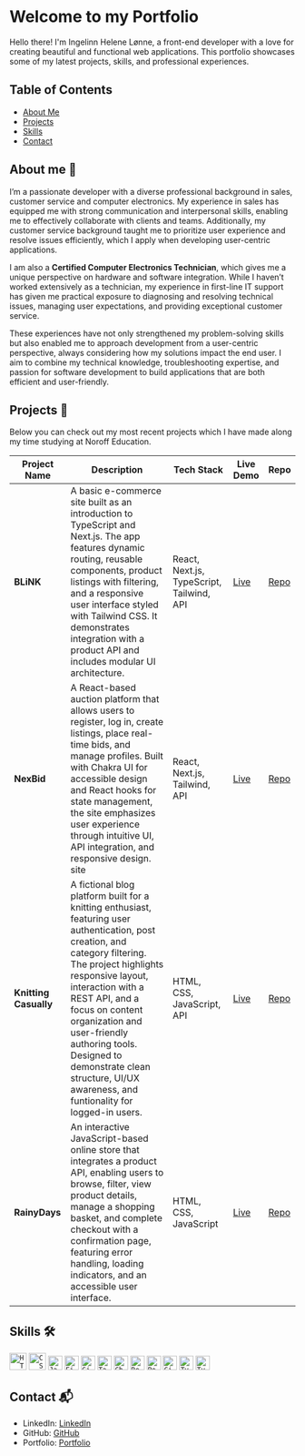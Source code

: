 # Welcome to my Portfolio

Hello there! I'm Ingelinn Helene Lønne, a front-end developer with a love for creating beautiful and functional web applications. This portfolio showcases some of my latest projects, skills, and professional experiences.

## Table of Contents

- [About Me](#about-me)
- [Projects](#projects)
- [Skills](#skills)
- [Contact](#contact)

## About me 🌸

I’m a passionate developer with a diverse professional background in sales, customer service and computer electronics. My experience in sales has equipped me with strong communication and interpersonal skills, enabling me to effectively collaborate with clients and teams. Additionally, my customer service background taught me to prioritize user experience and resolve issues efficiently, which I apply when developing user-centric applications.

I am also a **Certified Computer Electronics Technician**, which gives me a unique perspective on hardware and software integration. While I haven’t worked extensively as a technician, my experience in first-line IT support has given me practical exposure to diagnosing and resolving technical issues, managing user expectations, and providing exceptional customer service.

These experiences have not only strengthened my problem-solving skills but also enabled me to approach development from a user-centric perspective, always considering how my solutions impact the end user. I aim to combine my technical knowledge, troubleshooting expertise, and passion for software development to build applications that are both efficient and user-friendly.

## Projects 🚀

Below you can check out my most recent projects which I have made along my time studying at Noroff Education.

| Project Name          | Description                                                                                                                                                                                                                                                                                                                                                                    | Tech Stack                                | Live Demo                                        | Repo                                                              |
| --------------------- | ------------------------------------------------------------------------------------------------------------------------------------------------------------------------------------------------------------------------------------------------------------------------------------------------------------------------------------------------------------------------------ | ----------------------------------------- | ------------------------------------------------ | ----------------------------------------------------------------- |
| **BLiNK**             | A basic e-commerce site built as an introduction to TypeScript and Next.js. The app features dynamic routing, reusable components, product listings with filtering, and a responsive user interface styled with Tailwind CSS. It demonstrates integration with a product API and includes modular UI architecture.                                                             | React, Next.js, TypeScript, Tailwind, API | [Live](https://jsfw-2025-v1-ihlonne.vercel.app/) | [Repo](https://github.com/NoroffFEU/jsfw-2025-v1-ihlonne)         |
| **NexBid**            | A React-based auction platform that allows users to register, log in, create listings, place real-time bids, and manage profiles. Built with Chakra UI for accessible design and React hooks for state management, the site emphasizes user experience through intuitive UI, API integration, and responsive design. site                                                      | React, Next.js, Tailwind, API             | [Live](https://sp2-ihlonne.netlify.app/)         | [Repo](https://github.com/ihlonne/SP2-ihlonne?tab=readme-ov-file) |
| **Knitting Casually** | A fictional blog platform built for a knitting enthusiast, featuring user authentication, post creation, and category filtering. The project highlights responsive layout, interaction with a REST API, and a focus on content organization and user-friendly authoring tools. Designed to demonstrate clean structure, UI/UX awareness, and funtionality for logged-in users. | HTML, CSS, JavaScript, API                | [Live](https://fed1-pe1-ihlonne.netlify.app/)    | [Repo](https://github.com/NoroffFEU/FED1-PE1-ihlonne)             |
| **RainyDays**         | An interactive JavaScript-based online store that integrates a product API, enabling users to browse, filter, view product details, manage a shopping basket, and complete checkout with a confirmation page, featuring error handling, loading indicators, and an accessible user interface.                                                                                  | HTML, CSS, JavaScript                     | [Live](https://ihl-rainy-days-v2.netlify.app/)   | [Repo](https://github.com/ihlonne/rainydays-v2)                   |

## Skills 🛠️

<code><img width="30" src="https://user-images.githubusercontent.com/25181517/192158954-f88b5814-d510-4564-b285-dff7d6400dad.png" alt="HTML" title="HTML"/></code>
<code><img width="30" src="https://user-images.githubusercontent.com/25181517/183898674-75a4a1b1-f960-4ea9-abcb-637170a00a75.png" alt="CSS" title="CSS"/></code>
<code><img width="25" src="https://user-images.githubusercontent.com/25181517/117447155-6a868a00-af3d-11eb-9cfe-245df15c9f3f.png" alt="JavaScript" title="JavaScript"/></code>
<code><img width="25" src="https://user-images.githubusercontent.com/25181517/189715289-df3ee512-6eca-463f-a0f4-c10d94a06b2f.png" alt="Figma" title="Figma"/></code>
<code><img width="25" src="https://user-images.githubusercontent.com/25181517/192108372-f71d70ac-7ae6-4c0d-8395-51d8870c2ef0.png" alt="Git" title="Git"/></code>
<code><img width="25" src="https://raw.githubusercontent.com/marwin1991/profile-technology-icons/refs/heads/main/icons/tailwind_css.png" alt="Tailwind" title="Tailwind"/></code>
<code><img width="25" src="https://raw.githubusercontent.com/marwin1991/profile-technology-icons/refs/heads/main/icons/chakra_ui.png" alt="Chakra UI" title="Chakra UI"/></code>
<code><img width="25" src="https://raw.githubusercontent.com/marwin1991/profile-technology-icons/refs/heads/main/icons/react.png" alt="React" title="React"/></code>
<code><img width="25" src="https://raw.githubusercontent.com/marwin1991/profile-technology-icons/refs/heads/main/icons/postman.png" alt="Postman" title="Postman"/></code>
<code><img width="25" src="https://raw.githubusercontent.com/marwin1991/profile-technology-icons/refs/heads/main/icons/github.png" alt="GitHub" title="GitHub"/></code>
<code><img width="25" src="https://raw.githubusercontent.com/marwin1991/profile-technology-icons/refs/heads/main/icons/typescript.png" alt="TypeScript" title="TypeScript"/></code>
<code><img width="25" src="https://raw.githubusercontent.com/marwin1991/profile-technology-icons/refs/heads/main/icons/typescript.png" alt="TypeScript" title="TypeScript"/></code>

## Contact 📬

- LinkedIn: [LinkedIn](https://www.linkedin.com/in/ingelinnhelenelonne/?locale=en_US)
- GitHub: [GitHub](https://github.com/ihlonne)
- Portfolio: [Portfolio](https://ihlonne-portfolio.netlify.app/)
